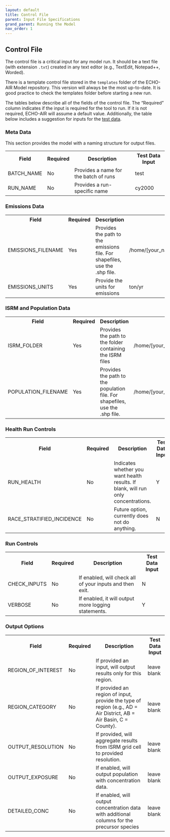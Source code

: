 ```yaml
---
layout: default
title: Control File
parent: Input File Specifications
grand_parent: Running the Model
nav_order: 1
---
```


## Control File

The control file is a critical input for any model run. It should be a text file (with extension `.txt`) created in any text editor (e.g., TextEdit, Notepad++, Worded).

There is a template control file stored in the `templates` folder of the ECHO-AIR Model repository. This version will always be the most up-to-date. It is good practice to check the templates folder before starting a new run.

The tables below describe all of the fields of the control file. The “Required” column indicates if the input is required for the tool to run. If it is not required, ECHO-AIR will assume a default value. Additionally, the table below includes a suggestion for inputs for the [test data](https://echo-air-model.github.io/docs/running_model/test_data.html).

### Meta Data

This section provides the model with a naming structure for output files.


<table cellspacing="0" cellpadding="0">
  <tr>
    <th>Field</th><th>Required</th><th>Description</th><th>Test Data Input</th>
  </tr>
  <tr>
    <td> BATCH_NAME </td><td> No </td><td> Provides a name for the batch of runs </td><td> test </td>
  </tr>
  <tr>
    <td> RUN_NAME </td><td> No </td><td> Provides a run-specific name </td><td> cy2000 </td>
  </tr>
</table>

### Emissions Data

<table cellspacing="0" cellpadding="0">
  <tr>
    <th>Field</th><th>Required</th><th>Description</th><th>Test Data Input</th>
  </tr>
  <tr>
    <td> EMISSIONS_FILENAME </td><td> Yes </td><td> Provides the path to the emissions file. For shapefiles, use the .shp file. </td><td> /home/[your_name]/inputs/[input_folder]/demo_2000_data.shp </td>
  </tr>
  <tr>
    <td> EMISSIONS_UNITS </td><td> Yes </td><td> Provide the units for emissions </td><td> ton/yr </td>
  </tr>
</table>

### ISRM and Population Data

<table cellspacing="0" cellpadding="0">
  <tr>
    <th>Field</th><th>Required</th><th>Description</th><th>Test Data Input</th>
  </tr>
  <tr>
    <td> ISRM_FOLDER </td><td> Yes </td><td> Provides the path to the folder containing the ISRM files </td><td> /home/[your_name]/[your/path/here]/echo_air/data/CA_ISRM </td>
  </tr>
<tr>
    <td> POPULATION_FILENAME </td><td> Yes </td><td> Provides the path to the population file. For shapefiles, use the .shp file. </td><td> /home/[your_name]/[your/path/here]/echo_air/data/ca2010.feather </td>
  </tr>
</table>

### Health Run Controls

<table cellspacing="0" cellpadding="0">
  <tr>
    <th>Field</th><th>Required</th><th>Description</th><th>Test Data Input</th>
  </tr>
  <tr>
    <td> RUN_HEALTH </td><td> No </td><td> Indicates whether you want health results. If blank, will run only concentrations. </td><td> Y </td>
  </tr>
  <tr>
    <td> RACE_STRATIFIED_INCIDENCE </td><td> No </td><td> Future option, currently does not do anything. </td><td> N </td>
  </tr>
</table>

### Run Controls

<table cellspacing="0" cellpadding="0">
  <tr>
    <th>Field</th><th>Required</th><th>Description</th><th>Test Data Input</th>
  </tr>
  <tr>
    <td> CHECK_INPUTS </td><td> No </td><td> If enabled, will check all of your inputs and then exit. </td><td> N </td>
  </tr>
  <tr>
    <td> VERBOSE </td><td> No </td><td> If enabled, it will output more logging statements. </td><td> Y </td>
  </tr>
</table>

### Output Options

<table cellspacing="0" cellpadding="0">
  <tr>
    <th>Field</th><th>Required</th><th>Description</th><th>Test Data Input</th>
  </tr>
  <tr>
    <td> REGION_OF_INTEREST </td><td> No </td><td> If provided an input, will output results only for this region. </td><td> leave blank </td>
  </tr>
  <tr>
    <td> REGION_CATEGORY </td><td> No </td><td> If provided an region of input, provide the type of region (e.g., AD = Air District, AB = Air Basin, C = County). </td><td> leave blank </td>
  </tr>
  <tr>
    <td> OUTPUT_RESOLUTION </td><td> No </td><td> If provided, will aggregate results from ISRM grid cell to provided resolution. </td><td> leave blank </td>
  </tr>
  <tr>
    <td> OUTPUT_EXPOSURE </td><td> No </td><td> If enabled, will output population with concentration data. </td><td> leave blank </td>
  </tr>
  <tr>
    <td> DETAILED_CONC </td><td> No </td><td> If enabled, will output concentration data with additional columns for the precursor species </td><td> leave blank </td>
  </tr>
</table>